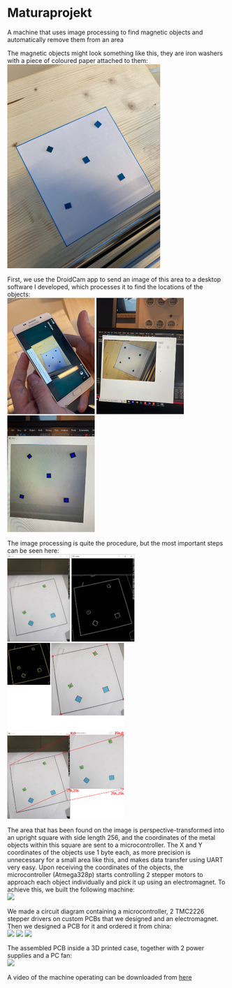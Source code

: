 # Maturaprojekt
A machine that uses image processing to find magnetic objects and automatically remove them from an area

The magnetic objects might look something like this, they are iron washers with a piece of coloured paper attached to them: <br />
<img src="https://github.com/BetterRage/Maturaprojekt/blob/master/Bilder/IMG-20220521-WA0000.jpg" width=350>

First, we use the DroidCam app to send an image of this area to a desktop software I developed, which processes it to find the locations of the objects: <br />
<img src="https://github.com/BetterRage/Maturaprojekt/blob/master/Bilder/IMG-20220521-WA0001.jpg" width=200>
<img src="https://github.com/BetterRage/Maturaprojekt/blob/master/Bilder/IMG-20220521-WA0003.jpg" width=200>
<img src="https://github.com/BetterRage/Maturaprojekt/blob/master/Bilder/IMG-20220521-WA0004.jpg" width=200>

The image processing is quite the procedure, but the most important steps can be seen here: <br />
<img src="https://github.com/BetterRage/Maturaprojekt/blob/master/Presentation/input.PNG" height=200>
<img src="https://github.com/BetterRage/Maturaprojekt/blob/master/Presentation/canny.PNG" height=200>
<img src="https://github.com/BetterRage/Maturaprojekt/blob/master/Presentation/canny-corners.png" height=200>
<img src="https://github.com/BetterRage/Maturaprojekt/blob/master/Presentation/input-perspective.png" height=200>
<br />

The area that has been found on the image is perspective-transformed into an upright square with side length 256, and the coordinates of the metal objects within this square are sent to a microcontroller. The X and Y coordinates of the objects use 1 byte each, as more precision is unnecessary for a small area like this, and makes data transfer using UART very easy. Upon receiving the coordinates of the objects, the microcontroller (Atmega328p) starts controlling 2 stepper motors to approach each object individually and pick it up using an electromagnet. To achieve this, we built the following machine: <br />
<img src="https://github.com/BetterRage/Maturaprojekt/blob/master/Bilder/Bild1.png" width=350>

We made a circuit diagram containing a microcontroller, 2 TMC2226 stepper drivers on custom PCBs that we designed and an electromagnet. Then we designed a PCB for it and ordered it from china: <br /> 
<img src="https://github.com/BetterRage/Maturaprojekt/blob/master/Bilder/Schaltung.PNG" height=200>
<img src="https://github.com/BetterRage/Maturaprojekt/blob/master/Bilder/copperbottom.png" height=200>
<img src="https://github.com/BetterRage/Maturaprojekt/blob/master/Bilder/coppertop.PNG" height=200>

The assembled PCB inside a 3D printed case, together with 2 power supplies and a PC fan: <br />
<img src="https://github.com/BetterRage/Maturaprojekt/blob/master/Bilder/edited.jpg" width=350>

A video of the machine operating can be downloaded from <a href="https://github.com/BetterRage/Maturaprojekt/raw/ed711c0de53b6ec75f6d558ce2cf6e35f51230c9/Bilder/VID-20220521-WA0005.mp4">here</a>

